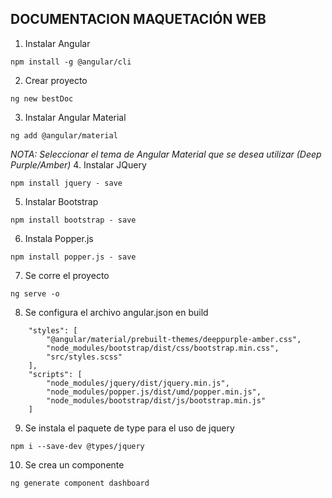 ## DOCUMENTACION MAQUETACIÓN WEB

1. Instalar Angular
```
npm install -g @angular/cli 
```

2. Crear proyecto
```
ng new bestDoc
```

3. Instalar Angular Material
```
ng add @angular/material
```
*_NOTA: Seleccionar el tema de Angular Material que se desea utilizar (Deep Purple/Amber)_*
4. Instalar JQuery
```
npm install jquery - save
```
5. Instalar Bootstrap
```
npm install bootstrap - save
```

6. Instala Popper.js
```
npm install popper.js - save
```
7. Se corre el proyecto
```
ng serve -o
```

8. Se configura el archivo angular.json en build
```
    "styles": [
        "@angular/material/prebuilt-themes/deeppurple-amber.css",
        "node_modules/bootstrap/dist/css/bootstrap.min.css",
        "src/styles.scss"
    ],
    "scripts": [
        "node_modules/jquery/dist/jquery.min.js",
        "node_modules/popper.js/dist/umd/popper.min.js",
        "node_modules/bootstrap/dist/js/bootstrap.min.js"
    ]
```

9. Se instala el paquete de type para el uso de jquery
```
npm i --save-dev @types/jquery
```

10. Se crea un componente
```
ng generate component dashboard
```
